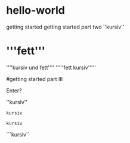 # hello-world
getting started
 getting started part two
''kursiv''
# '''fett'''
''''kursiv und fett''''
'''''fett kursiv'''''

#getting started part III

Enter?


''kursiv''

``kursiv``

````kursiv````

```kursiv``

